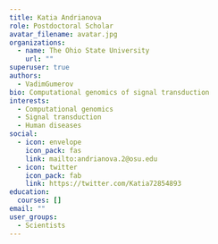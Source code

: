 ```yaml
---
title: Katia Andrianova
role: Postdoctoral Scholar
avatar_filename: avatar.jpg
organizations:
  - name: The Ohio State University
    url: ""
superuser: true
authors:
  - VadimGumerov
bio: Computational genomics of signal transduction
interests:
  - Computational genomics
  - Signal transduction
  - Human diseases
social:
  - icon: envelope
    icon_pack: fas
    link: mailto:andrianova.2@osu.edu
  - icon: twitter
    icon_pack: fab
    link: https://twitter.com/Katia72854893
education:
  courses: []
email: ""
user_groups:
  - Scientists
---
```

